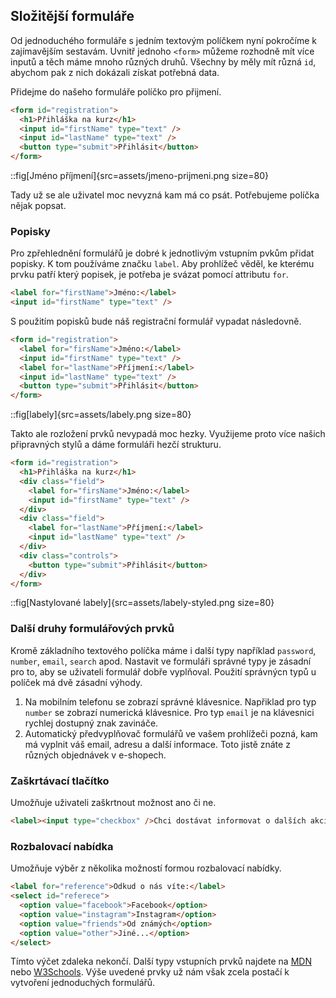 ## Složitější formuláře

Od jednoduchého formuláře s jedním textovým políčkem nyní pokročíme k zajímavějším sestavám. Uvnitř jednoho `<form>` můžeme rozhodně mít více inputů a těch máme mnoho různých druhů. Všechny by měly mít různá `id`, abychom pak z nich dokázali získat potřebná data.

Přidejme do našeho formuláře políčko pro přijmení.

```html
<form id="registration">
  <h1>Přihláška na kurz</h1>
  <input id="firstName" type="text" />
  <input id="lastName" type="text" />
  <button type="submit">Přihlásit</button>
</form>
```

::fig[Jméno příjmení]{src=assets/jmeno-prijmeni.png size=80}

Tady už se ale uživatel moc nevyzná kam má co psát. Potřebujeme políčka nějak popsat. 

### Popisky

Pro zpřehlednění formulářů je dobré k jednotlivým vstupním pvkům přidat popisky. K tom používáme značku `label`. Aby prohlížeč věděl, ke kterému prvku patří který popisek, je potřeba je svázat pomocí attributu `for`. 

```html
<label for="firstName">Jméno:</label>
<input id="firstName" type="text" />
```   

S použitím popisků bude náš registrační formulář vypadat následovně.

```html
<form id="registration">
  <label for="firsName">Jméno:</label>
  <input id="firstName" type="text" />
  <label for="lastName">Příjmení:</label>
  <input id="lastName" type="text" />
  <button type="submit">Přihlásit</button>
</form>
```

::fig[labely]{src=assets/labely.png size=80}

Takto ale rozložení prvků nevypadá moc hezky. Využijeme proto více našich připravných stylů a dáme formuláři hezčí strukturu.

```html
<form id="registration">
  <h1>Přihláška na kurz</h1>
  <div class="field">
    <label for="firsName">Jméno:</label>
    <input id="firstName" type="text" />
  </div>
  <div class="field">
    <label for="lastName">Příjmení:</label>
    <input id="lastName" type="text" />
  </div>
  <div class="controls">
    <button type="submit">Přihlásit</button>
  </div>
</form>
```

::fig[Nastylované labely]{src=assets/labely-styled.png size=80}

### Další druhy formulářových prvků

Kromě základního textového políčka máme i další typy například `password`, `number`, `email`, `search` apod. Nastavit ve formuláři správné typy je zásadní pro to, aby se uživateli formulář dobře vyplňoval. Použití správnýcn typů u políček má dvě zásadní výhody. 

1. Na mobilním telefonu se zobrazí správné klávesnice. Napřiklad pro typ `number` se zobrazí numerická klávesnice. Pro typ `email` je na klávesnici rychlej dostupný znak zavináče.
1. Automatický předvyplňovač formulářů ve vašem prohlížeči pozná, kam má vyplnit váš email, adresu a další informace. Toto jistě znáte z různých objednávek v e-shopech.

### Zaškrtávací tlačítko

Umožňuje uživateli zaškrtnout možnost ano či ne. 

```html
<label><input type="checkbox" />Chci dostávat informovat o dalších akcích</label>
```

### Rozbalovací nabídka

Umožňuje výběr z několika možností formou rozbalovací nabídky.

```html
<label for="reference">Odkud o nás víte:</label>
<select id="referece">
  <option value="facebook">Facebook</option>
  <option value="instagram">Instagram</option>
  <option value="friends">Od známých</option>
  <option value="other">Jiné...</option>
</select>
```

Tímto výčet zdaleka nekončí. Další typy vstupních prvků najdete na [MDN](https://developer.mozilla.org/en-US/docs/Web/HTML/Element/input#input_types) nebo [W3Schools](https://www.w3schools.com/html/html_form_input_types.asp). Výše uvedené prvky už nám však zcela postačí k vytvoření jednoduchých formulářů.
